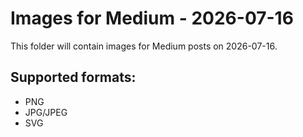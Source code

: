 # Images for Medium - 2026-07-16

This folder will contain images for Medium posts on 2026-07-16.

## Supported formats:
- PNG
- JPG/JPEG
- SVG

